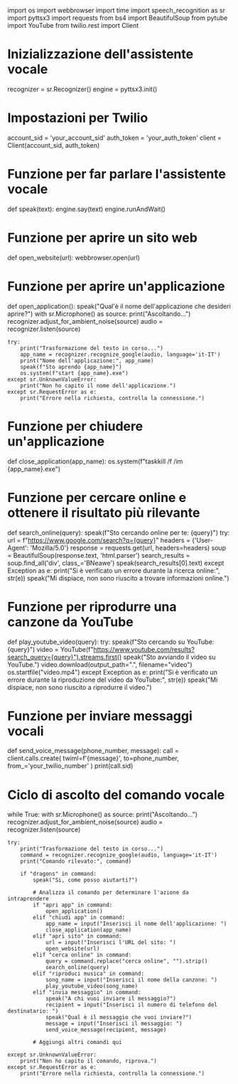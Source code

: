 import os
import webbrowser
import time
import speech_recognition as sr
import pyttsx3
import requests
from bs4 import BeautifulSoup
from pytube import YouTube
from twilio.rest import Client

# Inizializzazione dell'assistente vocale
recognizer = sr.Recognizer()
engine = pyttsx3.init()

# Impostazioni per Twilio
account_sid = 'your_account_sid'
auth_token = 'your_auth_token'
client = Client(account_sid, auth_token)

# Funzione per far parlare l'assistente vocale
def speak(text):
    engine.say(text)
    engine.runAndWait()

# Funzione per aprire un sito web
def open_website(url):
    webbrowser.open(url)

# Funzione per aprire un'applicazione
def open_application():
    speak("Qual'è il nome dell'applicazione che desideri aprire?")
    with sr.Microphone() as source:
        print("Ascoltando...")
        recognizer.adjust_for_ambient_noise(source)
        audio = recognizer.listen(source)

    try:
        print("Trasformazione del testo in corso...")
        app_name = recognizer.recognize_google(audio, language='it-IT')
        print("Nome dell'applicazione:", app_name)
        speak(f"Sto aprendo {app_name}")
        os.system(f"start {app_name}.exe")
    except sr.UnknownValueError:
        print("Non ho capito il nome dell'applicazione.")
    except sr.RequestError as e:
        print("Errore nella richiesta, controlla la connessione.")

# Funzione per chiudere un'applicazione
def close_application(app_name):
    os.system(f"taskkill /f /im {app_name}.exe")

# Funzione per cercare online e ottenere il risultato più rilevante
def search_online(query):
    speak(f"Sto cercando online per te: {query}")
    try:
        url = f"https://www.google.com/search?q={query}"
        headers = {'User-Agent': 'Mozilla/5.0'}
        response = requests.get(url, headers=headers)
        soup = BeautifulSoup(response.text, 'html.parser')
        search_results = soup.find_all('div', class_='BNeawe')
        speak(search_results[0].text)
    except Exception as e:
        print("Si è verificato un errore durante la ricerca online:", str(e))
        speak("Mi dispiace, non sono riuscito a trovare informazioni online.")

# Funzione per riprodurre una canzone da YouTube
def play_youtube_video(query):
    try:
        speak(f"Sto cercando su YouTube: {query}")
        video = YouTube(f"https://www.youtube.com/results?search_query={query}").streams.first()
        speak("Sto avviando il video su YouTube.")
        video.download(output_path=".", filename="video")
        os.startfile("video.mp4")
    except Exception as e:
        print("Si è verificato un errore durante la riproduzione del video da YouTube:", str(e))
        speak("Mi dispiace, non sono riuscito a riprodurre il video.")

# Funzione per inviare messaggi vocali
def send_voice_message(phone_number, message):
    call = client.calls.create(
                        twiml=f'<Response><Say>{message}</Say></Response>',
                        to=phone_number,
                        from_='your_twilio_number'
                    )
    print(call.sid)

# Ciclo di ascolto del comando vocale
while True:
    with sr.Microphone() as source:
        print("Ascoltando...")
        recognizer.adjust_for_ambient_noise(source)
        audio = recognizer.listen(source)

    try:
        print("Trasformazione del testo in corso...")
        command = recognizer.recognize_google(audio, language='it-IT')
        print("Comando rilevato:", command)

        if "dragons" in command:
            speak("Si, come posso aiutarti?")
            
            # Analizza il comando per determinare l'azione da intraprendere
            if "apri app" in command:
                open_application()
            elif "chiudi app" in command:
                app_name = input("Inserisci il nome dell'applicazione: ")
                close_application(app_name)
            elif "apri sito" in command:
                url = input("Inserisci l'URL del sito: ")
                open_website(url)
            elif "cerca online" in command:
                query = command.replace("cerca online", "").strip()
                search_online(query)
            elif "riproduci musica" in command:
                song_name = input("Inserisci il nome della canzone: ")
                play_youtube_video(song_name)
            elif "invia messaggio" in command:
                speak("A chi vuoi inviare il messaggio?")
                recipient = input("Inserisci il numero di telefono del destinatario: ")
                speak("Qual è il messaggio che vuoi inviare?")
                message = input("Inserisci il messaggio: ")
                send_voice_message(recipient, message)
            
            # Aggiungi altri comandi qui

    except sr.UnknownValueError:
        print("Non ho capito il comando, riprova.")
    except sr.RequestError as e:
        print("Errore nella richiesta, controlla la connessione.")
